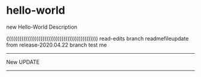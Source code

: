 # hello-world
new Hello-World Description

()))))))))))))))))))))))))))))))))))))))))))))))
read-edits branch readmefileupdate  from release-2020.04.22 branch test me
***********************************************
New UPDATE
***********************************************
